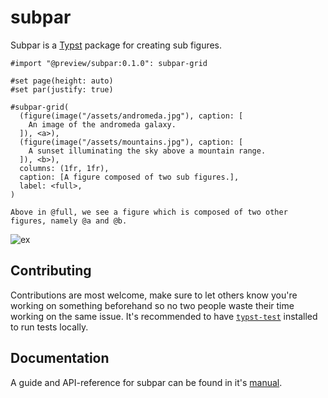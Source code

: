 # subpar
Subpar is a [Typst] package for creating sub figures.

```typst
#import "@preview/subpar:0.1.0": subpar-grid

#set page(height: auto)
#set par(justify: true)

#subpar-grid(
  (figure(image("/assets/andromeda.jpg"), caption: [
    An image of the andromeda galaxy.
  ]), <a>),
  (figure(image("/assets/mountains.jpg"), caption: [
    A sunset illuminating the sky above a mountain range.
  ]), <b>),
  columns: (1fr, 1fr),
  caption: [A figure composed of two sub figures.],
  label: <full>,
)

Above in @full, we see a figure which is composed of two other figures, namely @a and @b.
```
![ex]

## Contributing
Contributions are most welcome, make sure to let others know you're working on something beforehand so no two people waste their time working on the same issue.
It's recommended to have [`typst-test`][tt] installed to run tests locally.

## Documentation
A guide and API-reference for subpar can be found in it's [manual].

[ex]: /examples/example.png
[manual]: ./doc/manual.pdf

[Typst]: https://typst.app/
[tt]: https://github.com/tingerrr/typst-test
